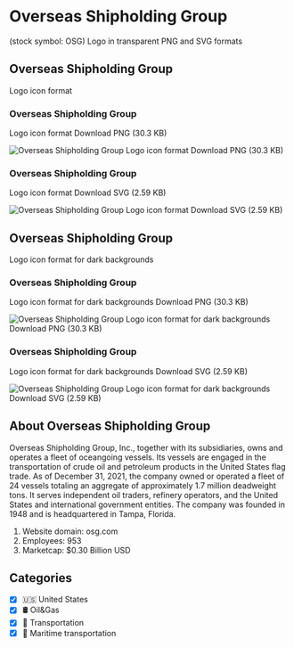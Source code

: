 # Overseas Shipholding Group
 (stock symbol: OSG) Logo in transparent PNG and SVG formats

## Overseas Shipholding Group
 Logo icon format

### Overseas Shipholding Group
 Logo icon format Download PNG (30.3 KB)

![Overseas Shipholding Group
 Logo icon format Download PNG (30.3 KB)](/img/orig/OSG-ac442048.png)

### Overseas Shipholding Group
 Logo icon format Download SVG (2.59 KB)

![Overseas Shipholding Group
 Logo icon format Download SVG (2.59 KB)](/img/orig/OSG-1e66f774.svg)

## Overseas Shipholding Group
 Logo icon format for dark backgrounds

### Overseas Shipholding Group
 Logo icon format for dark backgrounds Download PNG (30.3 KB)

![Overseas Shipholding Group
 Logo icon format for dark backgrounds Download PNG (30.3 KB)](/img/orig/OSG.D-f5dbebc5.png)

### Overseas Shipholding Group
 Logo icon format for dark backgrounds Download SVG (2.59 KB)

![Overseas Shipholding Group
 Logo icon format for dark backgrounds Download SVG (2.59 KB)](/img/orig/OSG.D-69c407c3.svg)

## About Overseas Shipholding Group


Overseas Shipholding Group, Inc., together with its subsidiaries, owns and operates a fleet of oceangoing vessels. Its vessels are engaged in the transportation of crude oil and petroleum products in the United States flag trade. As of December 31, 2021, the company owned or operated a fleet of 24 vessels totaling an aggregate of approximately 1.7 million deadweight tons. It serves independent oil traders, refinery operators, and the United States and international government entities. The company was founded in 1948 and is headquartered in Tampa, Florida.

1. Website domain: osg.com
2. Employees: 953
3. Marketcap: $0.30 Billion USD


## Categories
- [x] 🇺🇸 United States
- [x] 🛢 Oil&Gas
- [x] 🚚 Transportation
- [x] 🚢 Maritime transportation
